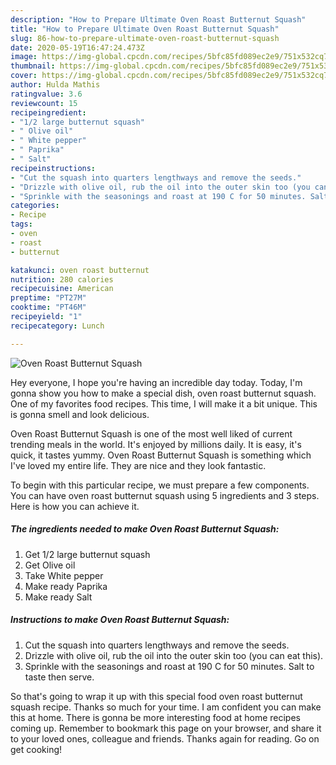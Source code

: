 ```yaml
---
description: "How to Prepare Ultimate Oven Roast Butternut Squash"
title: "How to Prepare Ultimate Oven Roast Butternut Squash"
slug: 86-how-to-prepare-ultimate-oven-roast-butternut-squash
date: 2020-05-19T16:47:24.473Z
image: https://img-global.cpcdn.com/recipes/5bfc85fd089ec2e9/751x532cq70/oven-roast-butternut-squash-recipe-main-photo.jpg
thumbnail: https://img-global.cpcdn.com/recipes/5bfc85fd089ec2e9/751x532cq70/oven-roast-butternut-squash-recipe-main-photo.jpg
cover: https://img-global.cpcdn.com/recipes/5bfc85fd089ec2e9/751x532cq70/oven-roast-butternut-squash-recipe-main-photo.jpg
author: Hulda Mathis
ratingvalue: 3.6
reviewcount: 15
recipeingredient:
- "1/2 large butternut squash"
- " Olive oil"
- " White pepper"
- " Paprika"
- " Salt"
recipeinstructions:
- "Cut the squash into quarters lengthways and remove the seeds."
- "Drizzle with olive oil, rub the oil into the outer skin too (you can eat this)."
- "Sprinkle with the seasonings and roast at 190 C for 50 minutes. Salt to taste then serve."
categories:
- Recipe
tags:
- oven
- roast
- butternut

katakunci: oven roast butternut 
nutrition: 280 calories
recipecuisine: American
preptime: "PT27M"
cooktime: "PT46M"
recipeyield: "1"
recipecategory: Lunch

---
```



![Oven Roast Butternut Squash](https://img-global.cpcdn.com/recipes/5bfc85fd089ec2e9/751x532cq70/oven-roast-butternut-squash-recipe-main-photo.jpg)

Hey everyone, I hope you're having an incredible day today. Today, I'm gonna show you how to make a special dish, oven roast butternut squash. One of my favorites food recipes. This time, I will make it a bit unique. This is gonna smell and look delicious.



Oven Roast Butternut Squash is one of the most well liked of current trending meals in the world. It's enjoyed by millions daily. It is easy, it's quick, it tastes yummy. Oven Roast Butternut Squash is something which I've loved my entire life. They are nice and they look fantastic.


To begin with this particular recipe, we must prepare a few components. You can have oven roast butternut squash using 5 ingredients and 3 steps. Here is how you can achieve it.

<!--inarticleads1-->

##### The ingredients needed to make Oven Roast Butternut Squash:

1. Get 1/2 large butternut squash
1. Get  Olive oil
1. Take  White pepper
1. Make ready  Paprika
1. Make ready  Salt




<!--inarticleads2-->

##### Instructions to make Oven Roast Butternut Squash:

1. Cut the squash into quarters lengthways and remove the seeds.
1. Drizzle with olive oil, rub the oil into the outer skin too (you can eat this).
1. Sprinkle with the seasonings and roast at 190 C for 50 minutes. Salt to taste then serve.




So that's going to wrap it up with this special food oven roast butternut squash recipe. Thanks so much for your time. I am confident you can make this at home. There is gonna be more interesting food at home recipes coming up. Remember to bookmark this page on your browser, and share it to your loved ones, colleague and friends. Thanks again for reading. Go on get cooking!
